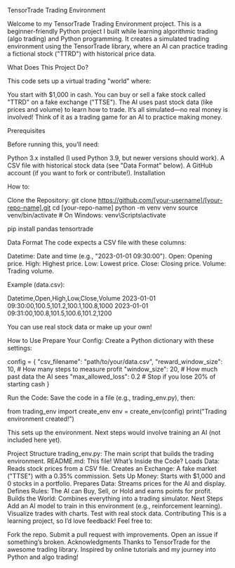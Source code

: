 TensorTrade Trading Environment

Welcome to my TensorTrade Trading Environment project. This is a beginner-friendly Python project I built while learning algorithmic trading (algo trading) and Python programming. It creates a simulated trading environment using the TensorTrade library, where an AI can practice trading a fictional stock ("TTRD") with historical price data.

What Does This Project Do?

This code sets up a virtual trading "world" where:

You start with $1,000 in cash.
You can buy or sell a fake stock called "TTRD" on a fake exchange ("TTSE").
The AI uses past stock data (like prices and volume) to learn how to trade.
It’s all simulated—no real money is involved!
Think of it as a trading game for an AI to practice making money.

Prerequisites

Before running this, you’ll need:

Python 3.x installed (I used Python 3.9, but newer versions should work).
A CSV file with historical stock data (see "Data Format" below).
A GitHub account (if you want to fork or contribute!).
Installation

How to: 

Clone the Repository:
git clone https://github.com/[your-username]/[your-repo-name].git
cd [your-repo-name]
python -m venv venv source venv/bin/activate # On Windows: venv\Scripts\activate

pip install pandas tensortrade

Data Format The code expects a CSV file with these columns:

Datetime: Date and time (e.g., "2023-01-01 09:30:00"). Open: Opening price. High: Highest price. Low: Lowest price. Close: Closing price. Volume: Trading volume.

Example (data.csv):

Datetime,Open,High,Low,Close,Volume 2023-01-01 09:30:00,100.5,101.2,100.1,100.8,1000 2023-01-01 09:31:00,100.8,101.5,100.6,101.2,1200

You can use real stock data or make up your own!

How to Use Prepare Your Config: Create a Python dictionary with these settings:

config = { "csv_filename": "path/to/your/data.csv", "reward_window_size": 10, # How many steps to measure profit "window_size": 20, # How much past data the AI sees "max_allowed_loss": 0.2 # Stop if you lose 20% of starting cash }

Run the Code: Save the code in a file (e.g., trading_env.py), then:

from trading_env import create_env env = create_env(config) print("Trading environment created!")

This sets up the environment. Next steps would involve training an AI (not included here yet).

Project Structure trading_env.py: The main script that builds the trading environment. README.md: This file! What’s Inside the Code? Loads Data: Reads stock prices from a CSV file. Creates an Exchange: A fake market ("TTSE") with a 0.35% commission. Sets Up Money: Starts with $1,000 and 0 stocks in a portfolio. Prepares Data: Streams prices for the AI and display. Defines Rules: The AI can Buy, Sell, or Hold and earns points for profit. Builds the World: Combines everything into a trading simulator. Next Steps Add an AI model to train in this environment (e.g., reinforcement learning). Visualize trades with charts. Test with real stock data. Contributing This is a learning project, so I’d love feedback! Feel free to:

Fork the repo. Submit a pull request with improvements. Open an issue if something’s broken. Acknowledgments Thanks to TensorTrade for the awesome trading library. Inspired by online tutorials and my journey into Python and algo trading!
